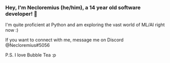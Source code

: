 ### Hey, I'm Necloremius (he/him), a 14 year old software developer! 👋


I'm quite proficient at Python and am exploring the vast world of ML/AI right now :)


If you want to connect with me, message me on Discord @Necloremius#5056


P.S. I love Bubble Tea :p










<!--
**Amdirpherian/Amdirpherian** is a ✨ _special_ ✨ repository because its `README.md` (this file) appears on your GitHub profile.

